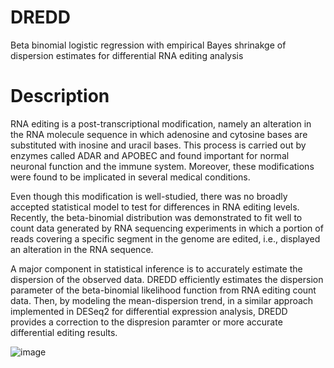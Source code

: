 # DREDD
Beta binomial logistic regression with empirical Bayes shrinakge of dispersion estimates for differential RNA editing analysis

# Description 
RNA editing is a post-transcriptional modification, namely an alteration in the RNA molecule sequence in which adenosine and cytosine bases 
are substituted with inosine and uracil bases. This process is carried out by enzymes called ADAR and APOBEC and found important for normal 
neuronal function and the immune system. Moreover, these modifications were found to be implicated in several medical conditions. 

Even though this modification is well-studied, there was no broadly accepted statistical model to test for differences in RNA editing levels. 
Recently, the beta-binomial distribution was demonstrated to fit well to count data generated by RNA sequencing experiments in which a portion 
of reads covering a specific segment in the genome are edited, i.e., displayed an alteration in the RNA sequence. 

A major component in statistical inference is to accurately estimate the dispersion of the observed data. DREDD efficiently estimates the dispersion 
parameter of the beta-binomial likelihood function from RNA editing count data. Then, by modeling the mean-dispersion trend, in a similar approach 
implemented in DESeq2 for differential expression analysis, DREDD provides a correction to the dispresion paramter or more accurate differential 
editing results.

![image](https://user-images.githubusercontent.com/37261691/214245109-1446ddca-eaa8-43d6-867a-0df8541a1e29.png)

